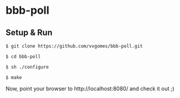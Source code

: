 bbb-poll
====
Setup & Run
--------------
`$ git clone https://github.com/vvgomes/bbb-poll.git`

`$ cd bbb-poll`

`$ sh ./configure`

`$ make`

Now, point your browser to http://localhost:8080/ and check it out ;)